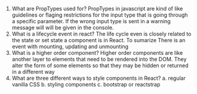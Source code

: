 1. What are PropTypes used for?
PropTypes in javascript are kind of like guidelines or flaging restrictions for the input type that is
going through a specific parameter. If the wrong input type is sent in a warning message will will be given
in the console.
2. What is a lifecycle event in react?
The life cycle even is closely related to the state or set state a component is in React. To sumarize
There is an event with mounting, updating and unmounting
3. What is a higher order component?
Higher order components are like another layer to elements that need to be rendered into the DOM.
They alter the form of some elements so that they may be hidden or returned in a different way
4. What are three different ways to style components in React?
a. regular vanilla CSS
b. styling components
c. bootstrap or reactstrap